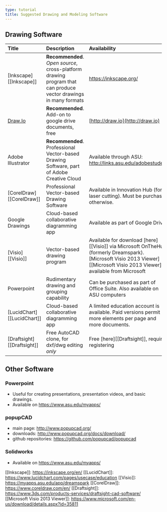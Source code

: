 ```yaml
---
type: tutorial
title: Suggested Drawing and Modeling Software
---
```


## Drawing Software

| **Title**                  | **Description**                                                                                                 | **Availability**                                                                                                                                                           |
|:---------------------------|:----------------------------------------------------------------------------------------------------------------|:---------------------------------------------------------------------------------------------------------------------------------------------------------------------------|
| [Inkscape][[Inkscape]]     | **Recommended**. *Open source*, cross-platform drawing program that can produce vector drawings in many formats | <https://inkscape.org/>                                                                                                                                                    |
| [Draw.Io](http://draw.io)  | **Recommended**. Add-on to google drive documents, free                                                         | [http://draw.io](http://draw.io)                                                                                                                                           |
| Adobe Illustrator          | **Recommended**. Professional Vector-based Drawing Software, part of Adobe Creative Cloud                       | Available through ASU: <http://links.asu.edu/adobestudent>                                                                                                                 |
| [CorelDraw][[CorelDraw]]   | Professional Vector-based Drawing Software                                                                      | Available in Innovation Hub (for laser cutting). Must be purchased otherwise.                                                                                              |
| Google Drawings            | Cloud-based collaborative diagramming app                                                                       | Available as part of Google Drive                                                                                                                                          |
| [Visio][[Visio]]           | Vector-based drawing program                                                                                    | Available for download [here][[Visio]] via Microsoft OnTheHub (formerly Dreamspark). [Microsoft Visio 2013 Viewer][[Microsoft Visio 2013 Viewer]] available from Microsoft |
| Powerpoint                 | Rudimentary drawing and grouping capability                                                                     | Can be purchased as part of Office Suite. Also available on ASU computers                                                                                                  |
| [LucidChart][[LucidChart]] | Cloud-based collaborative diagramming app                                                                       | A limited education account is available.  Paid versions permit more elements per page and more documents.                                                                 |
| [Draftsight][[Draftsight]] | Free AutoCAD clone, for dxf/dwg editing *only*                                                                  | Free [here][[Draftsight]], requires registering                                                                                                                            |

## Other Software

### Powerpoint

* Useful for creating presentations, presentation videos, and basic drawings.
* Available on <https://www.asu.edu/myapps/>

### popupCAD
* main page: <http://www.popupcad.org/>
* downloads: <http://www.popupcad.org/docs/download/>
* github repositories: <https://github.com/popupcad/popupcad>

### Solidworks
* Available on <https://www.asu.edu/myapps/>


[[Inkscape]]: https://inkscape.org/en/
[[LucidChart]]: https://www.lucidchart.com/pages/usecase/education
[[Visio]]: https://myapps.asu.edu/app/dreamspark
[[CorelDraw]]: https://www.coreldraw.com/en/
[[Draftsight]]: https://www.3ds.com/products-services/draftsight-cad-software/
[[Microsoft Visio 2013 Viewer]]: https://www.microsoft.com/en-us/download/details.aspx?id=35811